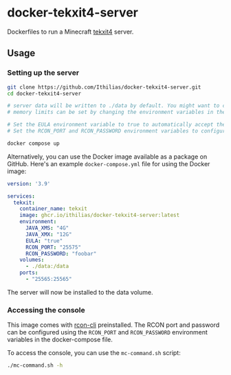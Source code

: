 # docker-tekxit4-server

Dockerfiles to run a Minecraft [tekxit4](https://www.technicpack.net/modpack/tekxit-4-official.1921233) server.

## Usage

### Setting up the server

```sh
git clone https://github.com/Ithilias/docker-tekxit4-server.git
cd docker-tekxit4-server

# server data will be written to ./data by default. You might want to change the volume before you continue.
# memory limits can be set by changing the environment variables in the compose file.

# Set the EULA environment variable to true to automatically accept the Minecraft EULA.
# Set the RCON_PORT and RCON_PASSWORD environment variables to configure the RCON port and password.

docker compose up
```

Alternatively, you can use the Docker image available as a package on GitHub.
Here's an example `docker-compose.yml` file for using the Docker image:

```yaml
version: '3.9'

services:
  tekxit:
    container_name: tekxit
    image: ghcr.io/ithilias/docker-tekxit4-server:latest
    environment:
      JAVA_XMS: "4G"
      JAVA_XMX: "12G"
      EULA: "true"
      RCON_PORT: "25575"
      RCON_PASSWORD: "foobar"
    volumes:
      - ./data:/data
    ports:
      - "25565:25565"
```

The server will now be installed to the data volume.

### Accessing the console

This image comes with [rcon-cli](https://github.com/itzg/rcon-cli) preinstalled. The RCON port and password can be configured using the `RCON_PORT` and `RCON_PASSWORD` environment variables in the docker-compose file.

To access the console, you can use the `mc-command.sh` script:

```sh
./mc-command.sh -h
```
